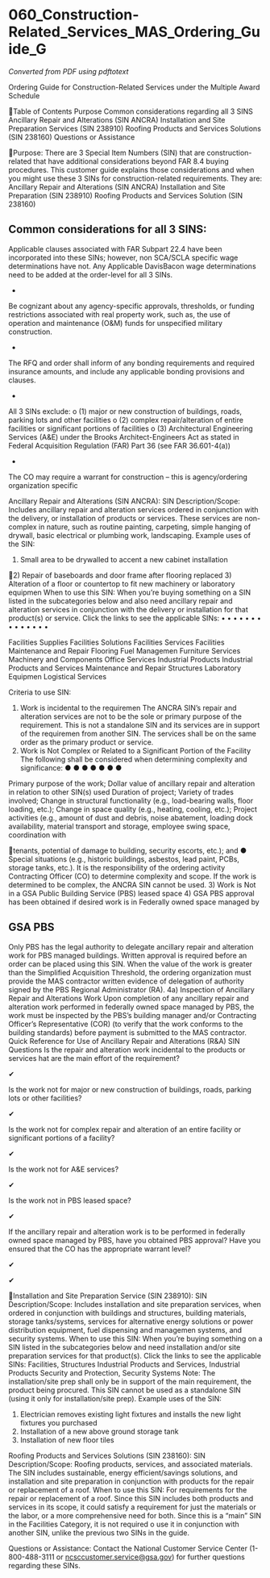 # 060_Construction-Related_Services_MAS_Ordering_Guide_G

_Converted from PDF using pdftotext_

Ordering Guide for Construction-Related
Services under the Multiple Award Schedule

Table of Contents
Purpose
Common considerations regarding all 3 SINS
Ancillary Repair and Alterations (SIN ANCRA)
Installation and Site Preparation Services (SIN 238910)
Roofing Products and Services Solutions (SIN 238160)
Questions or Assistance

Purpose:
There are 3 Special Item Numbers (SIN) that are construction-related that have additional
considerations beyond FAR 8.4 buying procedures. This customer guide explains those
considerations and when you might use these 3 SINs for construction-related requirements.
They are:
Ancillary Repair and Alterations (SIN ANCRA)
Installation and Site Preparation (SIN 238910)
Roofing Products and Services Solution (SIN 238160)

Common considerations for all 3 SINS:
-

Applicable clauses associated with FAR Subpart 22.4 have been incorporated into these
SINs; however, non SCA/SCLA specific wage determinations have not. Any Applicable DavisBacon wage determinations need to be added at the order-level for all 3 SINs.

-

Be cognizant about any agency-specific approvals, thresholds, or funding restrictions
associated with real property work, such as, the use of operation and maintenance (O&M)
funds for unspecified military construction.

-

The RFQ and order shall inform of any bonding requirements and required insurance
amounts, and include any applicable bonding provisions and clauses.

-

All 3 SINs exclude:
o (1) major or new construction of buildings, roads, parking lots and other facilities
o (2) complex repair/alteration of entire facilities or significant portions of facilities
o (3) Architectural Engineering Services (A&E) under the Brooks Architect-Engineers
Act as stated in Federal Acquisition Regulation (FAR) Part 36 (see FAR 36.601-4(a))

-

The CO may require a warrant for construction – this is agency/ordering organization
specific

Ancillary Repair and Alterations (SIN ANCRA):
SIN Description/Scope: Includes ancillary repair and alteration services ordered in conjunction
with the delivery, or installation of products or services. These services are non-complex in
nature, such as routine painting, carpeting, simple hanging of drywall, basic electrical or
plumbing work, landscaping.
Example uses of the SIN:
1) Small area to be drywalled to accent a new cabinet installation

2) Repair of baseboards and door frame after flooring replaced
3) Alteration of a floor or countertop to fit new machinery or laboratory equipmen
When to use this SIN:
When you’re buying something on a SIN listed in the subcategories below and also need ancillary
repair and alteration services in conjunction with the delivery or installation for that product(s) or
service. Click the links to see the applicable SINs:
•
•
•
•
•
•
•
•
•
•
•
•
•
•

Facilities Supplies
Facilities Solutions
Facilities Services
Facilities Maintenance and Repair
Flooring
Fuel Managemen
Furniture Services
Machinery and Components
Office Services
Industrial Products
Industrial Products and Services Maintenance and Repair
Structures
Laboratory Equipmen
Logistical Services

Criteria to use SIN:
1) Work is incidental to the requiremen
The ANCRA SIN’s repair and alteration services are not to be the sole or primary purpose of the
requirement. This is not a standalone SIN and its services are in support of the requiremen
from another SIN. The services shall be on the same order as the primary product or service.
2) Work is Not Complex or Related to a Significant Portion of the Facility
The following shall be considered when determining complexity and significance:
●
●
●
●
●
●
●

Primary purpose of the work;
Dollar value of ancillary repair and alteration in relation to other SIN(s) used
Duration of project;
Variety of trades involved;
Change in structural functionality (e.g., load-bearing walls, floor loading, etc.);
Change in space quality (e.g., heating, cooling, etc.);
Project activities (e.g., amount of dust and debris, noise abatement, loading dock
availability, material transport and storage, employee swing space, coordination with

tenants, potential of damage to building, security escorts, etc.); and
● Special situations (e.g., historic buildings, asbestos, lead paint, PCBs, storage tanks, etc.).
It is the responsibility of the ordering activity Contracting Officer (CO) to determine complexity
and scope. If the work is determined to be complex, the ANCRA SIN cannot be used.
3) Work is Not in a GSA Public Building Service (PBS) leased space
4) GSA PBS approval has been obtained if desired work is in Federally owned space managed by
## GSA PBS
Only PBS has the legal authority to delegate ancillary repair and alteration work for PBS managed
buildings. Written approval is required before an order can be placed using this SIN. When the
value of the work is greater than the Simplified Acquisition Threshold, the ordering organization
must provide the MAS contractor written evidence of delegation of authority signed by the PBS
Regional Administrator (RA).
4a) Inspection of Ancillary Repair and Alterations Work
Upon completion of any ancillary repair and alteration work performed in federally owned
space managed by PBS, the work must be inspected by the PBS’s building manager and/or
Contracting Officer’s Representative (COR) (to verify that the work conforms to the building
standards) before payment is submitted to the MAS contractor.
Quick Reference for Use of Ancillary Repair and Alterations (R&A) SIN
Questions
Is the repair and alteration work incidental to the products or services
hat are the main effort of the requirement?

✔

Is the work not for major or new construction of buildings, roads,
parking lots or other facilities?

✔

Is the work not for complex repair and alteration of an entire facility or
significant portions of a facility?

✔

Is the work not for A&E services?

✔

Is the work not in PBS leased space?

✔

If the ancillary repair and alteration work is to be performed in
federally owned space managed by PBS, have you obtained PBS
approval?
Have you ensured that the CO has the appropriate warrant level?

✔

✔

Installation and Site Preparation Service (SIN 238910):
SIN Description/Scope: Includes installation and site preparation services, when ordered in
conjunction with buildings and structures, building materials, storage tanks/systems, services for
alternative energy solutions or power distribution equipment, fuel dispensing and managemen
systems, and security systems.
When to use this SIN:
When you’re buying something on a SIN listed in the subcategories below and need installation
and/or site preparation services for that product(s). Click the links to see the applicable SINs:
Facilities, Structures
Industrial Products and Services, Industrial Products
Security and Protection, Security Systems
Note: The installation/site prep shall only be in support of the main requirement, the product being
procured. This SIN cannot be used as a standalone SIN (using it only for installation/site prep).
Example uses of the SIN:
1) Electrician removes existing light fixtures and installs the new light fixtures you purchased
2) Installation of a new above ground storage tank
3) Installation of new floor tiles

Roofing Products and Services Solutions (SIN 238160):
SIN Description/Scope: Roofing products, services, and associated materials. The SIN includes
sustainable, energy efficient/savings solutions, and installation and site preparation in conjunction
with products for the repair or replacement of a roof.
When to use this SIN:
For requirements for the repair or replacement of a roof. Since this SIN includes both products and
services in its scope, it could satisfy a requirement for just the materials or the labor, or a more
comprehensive need for both. Since this is a “main” SIN in the Facilities Category, it is not required
o use it in conjunction with another SIN, unlike the previous two SINs in the guide.

Questions or Assistance:
Contact the National Customer Service Center (1-800-488-3111 or ncsccustomer.service@gsa.gov)
for further questions regarding these SINs.


